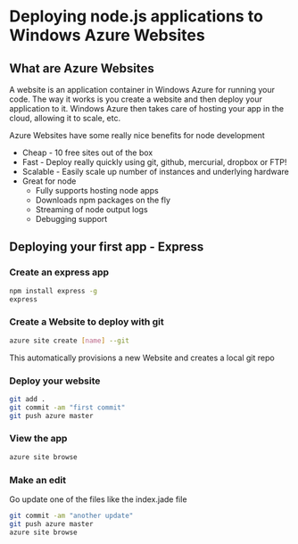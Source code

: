 # Deploying node.js applications to Windows Azure Websites

## What are Azure Websites
A website is an application container in Windows Azure for running your code. The way it works is you create a website and then deploy your application to it. Windows Azure then takes care of hosting your app in the cloud, allowing it to scale, etc.
 
Azure Websites have some really nice benefits for node development

* Cheap - 10 free sites out of the box
* Fast - Deploy really quickly using git, github, mercurial, dropbox or FTP!
* Scalable - Easily scale up number of instances and underlying hardware
* Great for node
	* Fully supports hosting node apps
	* Downloads npm packages on the fly
	* Streaming of node output logs
	* Debugging support

	
## Deploying your first app - Express

### Create an express app
```bash
npm install express -g
express
```

### Create a Website to deploy with git
```bash
azure site create [name] --git
```
This automatically provisions a new Website and creates a local git repo

### Deploy your website
```bash
git add .
git commit -am "first commit"
git push azure master
```

### View the app
```bash
azure site browse
```

### Make an edit
Go update one of the files like the index.jade file
```bash
git commit -am "another update"
git push azure master
azure site browse
```







